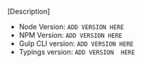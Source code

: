 [Description]

- Node Version: `ADD VERSION HERE`
- NPM Version: `ADD VERSION HERE`
- Gulp CLI version: `ADD VERSION HERE`
- Typings version: `ADD VERSION  HERE`

